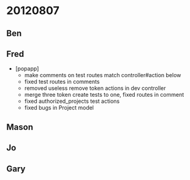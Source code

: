 # 20120807

## Ben



## Fred
- [popapp]
  - make comments on test routes match controller#action below
  - fixed test routes in comments
  - removed useless remove token actions in dev controller
  - merge three token create tests to one, fixed routes in comment
  - fixed authorized_projects test actions
  - fixed bugs in Project model



## Mason



## Jo



## Gary